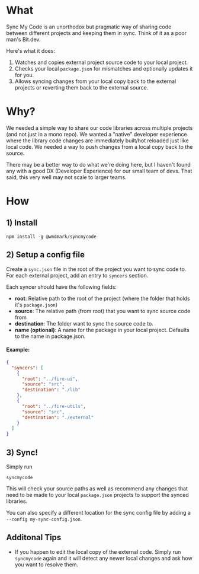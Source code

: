 
# What

Sync My Code is an unorthodox but pragmatic way of sharing code between different projects and keeping them in sync. Think of it as a poor man's Bit.dev. 

Here's what it does:

1. Watches and copies external project source code to your local project.
2. Checks your local `package.json` for mismatches and optionally updates it for you.
3. Allows syncing changes from your local copy back to the external projects or reverting them back to the external source.


# Why? 

We needed a simple way to share our code libraries across multiple projects (and not just in a mono repo). We wanted a "native" developer experience where the library code changes are immediately built/hot reloaded just like local code. We needed a way to push changes from a local copy back to the source.

There may be a better way to do what we're doing here, but I haven't found any with a good DX (Developer Experience) for our small team of devs. That said, this very well may not scale to larger teams.

# How

## 1) Install
```
npm install -g @wmdmark/syncmycode
```

## 2) Setup a config file

Create a `sync.json` file in the root of the project you want to sync code to. For each external project, add an entry to `syncers` section.

Each syncer should have the following fields:

* **root**: Relative path to the root of the project (where the folder that holds it's `package.json`)
* **source**: The relative path (from root) that you want to sync source code from
* **destination**: The folder want to sync the source code to.
* **name (optional)**: A name for the package in your local project. Defaults to the name in package.json.

#### Example: 

```json
{
  "syncers": [
    {
      "root": "../fire-ui",
      "source": "src",
      "destination": "./lib"
    },
    {
      "root": "../fire-utils",
      "source": "src",
      "destination": "./external"
    }
  ]
}
```

## 3) Sync!
Simply run

```
syncmycode
```

This will check your source paths as well as recommend any changes that need to be made to your local `package.json` projects to support the synced libraries.

You can also specify a different location for the sync config file by adding a `--config my-sync-config.json`.

## Additonal Tips

- If you happen to edit the local copy of the external code. Simply run `syncmycode` again and it will detect any newer local changes and ask how you want to resolve them.
